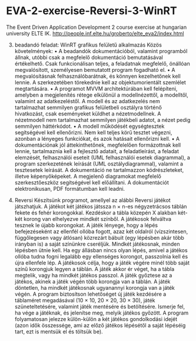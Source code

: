 # EVA-2-exercise-Reversi-3-WinRT
The Event Driven Application Development 2 course exercise at hungarian university ELTE IK. http://people.inf.elte.hu/groberto/elte_eva2/index.html

3. beadandó feladat: WinRT grafikus felületű alkalmazás
Közös követelmények:
• A beadandók dokumentációból, valamint programból állnak, utóbbi csak a
megfelelő dokumentáció bemutatásával értékelhető. Csak funkcionálisan teljes, a
feladatnak megfelelő, önállóan megvalósított, személyesen bemutatott program
fogadható el.
• A megvalósításnak felhasználóbarátnak, és könnyen kezelhetőnek kell lennie. A
szerkezetében törekednie kell az objektumorientált szemlélet megtartására.
• A programot MVVM architektúrában kell felépíteni, amelyben a megjelenítés
rétege elkülönül a modellnézettől, a modelltől, valamint az adatkezeléstől. A
modell és az adatkezelés nem tartalmazhat semmilyen grafikus felületbeli
osztályra történő hivatkozást, csak eseményeket küldhet a nézetmodellnek. A
nézetmodell nem tartalmazhat semmilyen játékbeli adatot, a nézet pedig
semmilyen háttérkódot.
• A modell működését egységtesztek segítségével kell ellenőrizni. Nem kell teljes
körű tesztet végezni, azonban a lényeges funkciókat, és azok hatásait ellenőrizni
kell.
• A dokumentációnak jól áttekinthetőnek, megfelelően formázottnak kell lennie,
tartalmaznia kell a fejlesztő adatait, a feladatleírást, a feladat elemzését,
felhasználói eseteit (UML felhasználói esetek diagrammal), a program
szerkezetének leírását (UML osztálydiagrammal), valamint a tesztesetek leírását.
A dokumentáció ne tartalmazzon kódrészleteket, illetve képenyőképeket. A
megjelenő diagramokat megfelelő szerkesztőeszköz segítségével kell előállítani.
A dokumentációt elektronikusan, PDF formátumban kell leadni.

17. Reversi
Készítsünk programot, amellyel az alábbi Reversi játékot játszhatjuk.
A játékot két játékos játssza n × n-es négyzetrácsos táblán fekete és fehér
korongokkal. Kezdéskor a tábla közepén X alakban két-két korong van elhelyezve
mindkét színből. A játékosok felváltva tesznek le újabb korongokat. A játék
lényege, hogy a lépés befejezéseként az ellenfél ollóba fogott, azaz két oldalról
(vízszintesen, függőlegesen vagy átlósan) közrezárt bábuit (egy lépésben akár
több irányban is) a saját színünkre cseréljük.
Mindkét játékosnak, minden lépésben ütnie kell. Ha egy állásban nincs olyan
lépés, amivel a játékos ollóba tudna fogni legalább egy ellenséges korongot,
passzolnia kell és újra ellenfele lép. A játékosok célja, hogy a játék végére minél
több saját színű korongjuk legyen a táblán.
A játék akkor ér véget, ha a tábla megtelik, vagy ha mindkét játékos passzol. A
játék győztese az a játékos, akinek a játék végén több korongja van a táblán. A
játék döntetlen, ha mindkét játékosnak ugyanannyi korongja van a játék végén.
A program biztosítson lehetőséget új játék kezdésére a táblaméret megadásával
(10 × 10, 20 × 20, 30 × 30), játék szüneteltetésére, valamint játék mentésére és
betöltésére. Ismerje fel, ha vége a játéknak, és jelenítse meg, melyik játékos
győzött. A program folyamatosan jelezze külön-külön a két játékos gondolkodási
idejét (azon idők összessége, ami az előző játékos lépésétől a saját lépéséig tart,
ezt is mentsük el és töltsük be).
